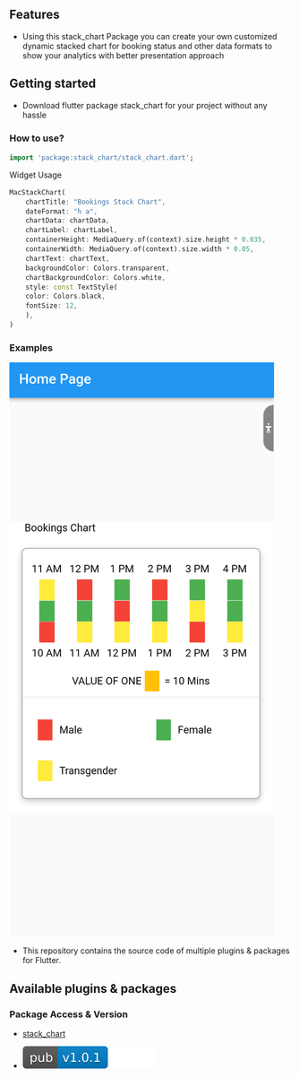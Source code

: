 ## Features

 - Using this stack_chart Package you can create your own customized dynamic stacked chart for booking status and other data formats to show your analytics with better presentation approach

## Getting started
 - Download flutter package stack_chart for your project without any hassle
### How to use?

```dart
import 'package:stack_chart/stack_chart.dart';
```
Widget Usage

```dart
MacStackChart(
    chartTitle: "Bookings Stack Chart",
    dateFormat: "h a",
    chartData: chartData,
    chartLabel: chartLabel,
    containerHeight: MediaQuery.of(context).size.height * 0.035,
    containerWidth: MediaQuery.of(context).size.width * 0.05,
    chartText: chartText,
    backgroundColor: Colors.transparent,
    chartBackgroundColor: Colors.white,
    style: const TextStyle(
    color: Colors.black,
    fontSize: 12,
    ),
)
```

### Examples

<img src="https://github.com/zeroappz/stack_chart/blob/master/examples.png?raw=true">


- This repository contains the source code of multiple plugins & packages for Flutter.

## Available plugins & packages

### Package Access & Version
* [stack_chart](https://pub.dev/packages/stack_chart)

* [![pub package](https://github.com/zeroappz/stack_chart/blob/master/pub_stack_chart.svg)](https://pub.dartlang.org/packages/stack_chart)

